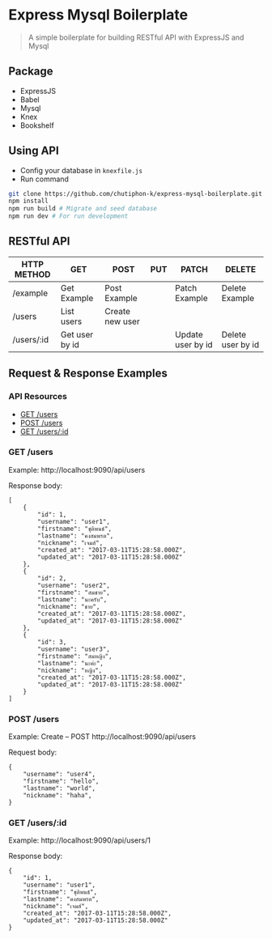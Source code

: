 # Express Mysql Boilerplate

> A simple boilerplate for building RESTful API with ExpressJS and Mysql

## Package
- ExpressJS
- Babel
- Mysql
- Knex
- Bookshelf

## Using API
  - Config your database in `knexfile.js`
  - Run command
  
  ```bash
  git clone https://github.com/chutiphon-k/express-mysql-boilerplate.git
  npm install
  npm run build # Migrate and seed database
  npm run dev # For run development
  ```

## RESTful API

| HTTP METHOD | GET            | POST       | PUT         | PATCH | DELETE |
| ----------- | --------------- | --------- | ----------- | ------ | ------ |
| /example       | Get Example | Post Example |  | Patch Example | Delete Example |
| /users       | List users | Create new user |  |  |  |
| /users/:id       | Get user by id |  |  | Update user by id | Delete user by id |

## Request & Response Examples

### API Resources

  - [GET /users](#get-users)
  - [POST /users](#post-usersid)
  - [GET /users/:id](#get-usersid)

### GET /users

Example: http://localhost:9090/api/users

Response body:

	[
		{
			"id": 1,
			"username": "user1",
			"firstname": "ชุติพนธ์",
			"lastname": "คงสมพรต",
			"nickname": "เจมส์",
			"created_at": "2017-03-11T15:28:58.000Z",
			"updated_at": "2017-03-11T15:28:58.000Z"
		},
		{
			"id": 2,
			"username": "user2",
			"firstname": "สมชาย",
			"lastname": "นะครับ",
			"nickname": "ชาย",
			"created_at": "2017-03-11T15:28:58.000Z",
			"updated_at": "2017-03-11T15:28:58.000Z"
		},
		{
			"id": 3,
			"username": "user3",
			"firstname": "สมหญิง",
			"lastname": "นะค่ะ",
			"nickname": "หญิง",
			"created_at": "2017-03-11T15:28:58.000Z",
			"updated_at": "2017-03-11T15:28:58.000Z"
		}
	]

### POST /users

Example: Create – POST  http://localhost:9090/api/users

Request body:

    {
		"username": "user4",
		"firstname": "hello",
		"lastname": "world",
		"nickname": "haha",
    }

### GET /users/:id

Example: http://localhost:9090/api/users/1

Response body:

	{
		"id": 1,
		"username": "user1",
		"firstname": "ชุติพนธ์",
		"lastname": "คงสมพรต",
		"nickname": "เจมส์",
		"created_at": "2017-03-11T15:28:58.000Z",
		"updated_at": "2017-03-11T15:28:58.000Z"
	}
